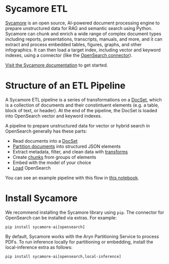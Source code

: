 # Sycamore ETL

[Sycamore](https://github.com/aryn-ai/sycamore) is an open source, AI-powered document processing engine to prepare unstructured data for RAG and semantic search using Python. Sycamore can chunk and enrich a wide range of complex document types including reports, presentations, transcripts, manuals, and more, and it can extract and process embedded tables, figures, graphs, and other infographics. It can then load a target index, including vector and keyword indexes, using a connector (like the [OpenSearch connector](https://sycamore.readthedocs.io/en/stable/sycamore/connectors/opensearch.html)). 

[Visit the Sycamore documentation](https://sycamore.readthedocs.io/en/stable/sycamore/get_started.html) to get started.

# Structure of an ETL Pipeline

A Sycamore ETL pipeline is a series of transformations on a [DocSet](https://sycamore.readthedocs.io/en/stable/sycamore/get_started/concepts.html#docsets), which is a collection of documents and their constintuent elements (e.g. a table, block of text, or header). At the end of the pipeline, the DocSet is loaded into OpenSearch vector and keyword indexes.

A pipeline to prepare unstructured data for vector or hybrid search in OpenSearch generally has these parts:

* Read documents into a [DocSet](https://sycamore.readthedocs.io/en/stable/sycamore/get_started/concepts.html#docsets)
* [Partition documents](https://sycamore.readthedocs.io/en/stable/sycamore/transforms/partition.html) into structured JSON elements
* Extract metadata, filter, and clean data with [transforms](https://sycamore.readthedocs.io/en/stable/sycamore/APIs/docset.html)
* Create [chunks](https://sycamore.readthedocs.io/en/stable/sycamore/transforms/merge.html) from groups of elements
* Embed with the model of your choice
* [Load](https://sycamore.readthedocs.io/en/stable/sycamore/connectors/opensearch.html) OpenSearch

You can see an example pipeline with this flow in [this notebook](https://github.com/aryn-ai/sycamore/blob/main/notebooks/opensearch_docs_etl.ipynb).


# Install Sycamore

We recommend installing the Sycamore library using `pip`. The connector for OpenSearch can be installed via extras. For example:

```
pip install sycamore-ai[opensearch]
```

By default, Sycamore works with the Aryn Partitioning Service to process PDFs. To run inference locally for partitioning or embedding, install the local-inference extra as follows:

```
pip install sycamore-ai[opensearch,local-inference]
```
